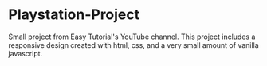 # Playstation-Project
Small project from Easy Tutorial's YouTube channel. This project includes a responsive design created with html, css, and a very small amount of vanilla javascript.
